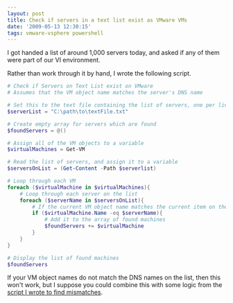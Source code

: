 ```yaml
---
layout: post
title: Check if servers in a text list exist as VMware VMs
date: '2009-05-13 12:30:15'
tags: vmware-vsphere powershell
---
```



I got handed a list of around 1,000 servers today, and asked if any of them were part of our VI environment.

Rather than work through it by hand, I wrote the following script.

<!--more-->

```powershell
# Check if Servers on Text List exist on VMware
# Assumes that the VM object name matches the server's DNS name

# Set this to the text file containing the list of servers, one per line
$serverList = "C:\path\to\textFile.txt"

# Create empty array for servers which are found
$foundServers = @()

# Assign all of the VM objects to a variable
$virtualMachines = Get-VM

# Read the list of servers, and assign it to a variable
$serversOnList = (Get-Content -Path $serverlist)

# Loop through each VM
foreach ($virtualMachine in $virtualMachines){
	# Loop through each server on the list
	foreach ($serverName in $serversOnList){
		# If the current VM object name matches the current item on the list
		if ($virtualMachine.Name -eq $serverName){
			# Add it to the array of found machines
			$foundServers += $virtualMachine
		}
	}
}

# Display the list of found machines
$foundServers
```

If your VM object names do not match the DNS names on the list, then this won't work, but I suppose you could combine this with some logic from the [script I wrote to find mismatches](https://ben.neise.co.uk/2009/03/18/vm-object-dns-name-mismatches.html).